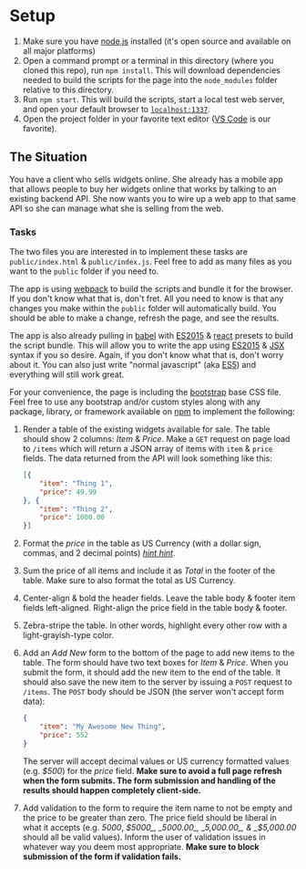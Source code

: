 # Setup

1. Make sure you have [node.js](https://nodejs.org) installed (it's open source and available on all major platforms)
2. Open a command prompt or a terminal in this directory (where you cloned this repo), run `npm install`. This will download dependencies needed to build the scripts for the page into the `node_modules` folder relative to this directory.
3. Run `npm start`. This will build the scripts, start a local test web server, and open your default browser to [`localhost:1337`](http://localhost:1337/).
4. Open the project folder in your favorite text editor ([VS Code](https://code.visualstudio.com/) is our favorite).

## The Situation

You have a client who sells widgets online. She already has a mobile app that allows people to buy her widgets online that works by talking to an existing backend API. She now wants you to wire up a web app to that same API so she can manage what she is selling from the web.

### Tasks

The two files you are interested in to implement these tasks are `public/index.html` & `public/index.js`. Feel free to add as many files as you want to the `public` folder if you need to.

The app is using [webpack](https://webpack.js.org/) to build the scripts and bundle it for the browser. If you don't know what that is, don't fret. All you need to know is that any changes you make within the `public` folder will automatically build. You should be able to make a change, refresh the page, and see the results.

The app is also already pulling in [babel](https://babeljs.io/) with [ES2015](https://babeljs.io/learn-es2015/) & [react](https://facebook.github.io/react/) presets to build the script bundle. This will allow you to write the app using [ES2015](https://babeljs.io/learn-es2015/) & [JSX](https://facebook.github.io/react/docs/jsx-in-depth.html) syntax if you so desire. Again, if you don't know what that is, don't worry about it. You can also just write "normal javascript" (aka [ES5](https://benmccormick.org/2015/09/14/es5-es6-es2016-es-next-whats-going-on-with-javascript-versioning/)) and everything will still work great.

For your convenience, the page is including the [bootstrap](http://getbootstrap.com/) base CSS file. Feel free to use any bootstrap and/or custom styles along with any package, library, or framework available on [npm](https://www.npmjs.com/) to implement the following:

1. Render a table of the existing widgets available for sale. The table should show 2 columns: _Item_ & _Price_. Make a `GET` request on page load to `/items` which will return a JSON array of items with `item` & `price` fields. The data returned from the API will look something like this:

	```json
	[{
		"item": "Thing 1",
		"price": 49.99
	}, {
		"item": "Thing 2",
		"price": 1000.00
	}]
	```

2. Format the _price_ in the table as US Currency (with a dollar sign, commas, and 2 decimal points) _[hint hint](http://openexchangerates.github.io/accounting.js/)_.

3. Sum the price of all items and include it as _Total_ in the footer of the table. Make sure to also format the total as US Currency.

4. Center-align & bold the header fields. Leave the table body & footer item fields left-aligned. Right-align the price field in the table body & footer.

5. Zebra-stripe the table. In other words, highlight every other row with a light-grayish-type color.

6. Add an _Add New_ form to the bottom of the page to add new items to the table. The form should have two text boxes for _Item_ & _Price_. When you submit the form, it should add the new item to the end of the table. It should also save the new item to the server by issuing a `POST` request to `/items`. The `POST` body should be JSON (the server won't accept form data):

	```json
	{
		"item": "My Awesome New Thing",
		"price": 552
	}
	```

	The server will accept decimal values or US currency formatted values (e.g. _$500_) for the _price_ field. **Make sure to avoid a full page refresh when the form submits. The form submission and handling of the results should happen completely client-side.**

7. Add validation to the form to require the item name to not be empty and the price to be greater than zero. The price field should be liberal in what it accepts (e.g. _5000_, _$5000_, _5000.00_, _5,000.00_, & _$5,000.00_ should all be valid values). Inform the user of validation issues in whatever way you deem most appropriate. **Make sure to block submission of the form if validation fails.**
